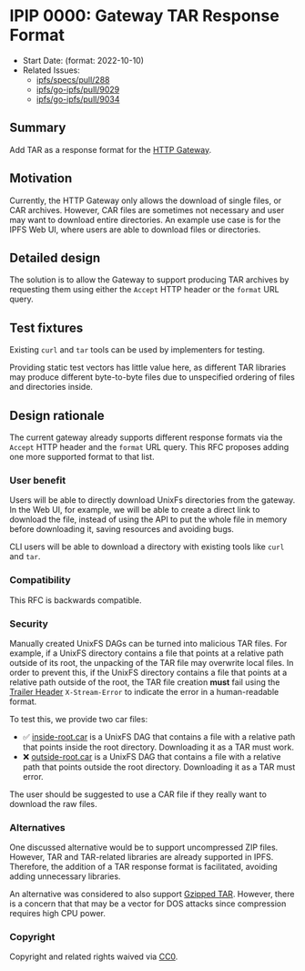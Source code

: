 # IPIP 0000: Gateway TAR Response Format

- Start Date: (format: 2022-10-10)
- Related Issues:
  - [ipfs/specs/pull/288](https://github.com/ipfs/specs/pull/288)
  - [ipfs/go-ipfs/pull/9029](https://github.com/ipfs/go-ipfs/pull/9029)
  - [ipfs/go-ipfs/pull/9034](https://github.com/ipfs/go-ipfs/pull/9034)

## Summary

Add TAR as a response format for the [HTTP Gateway](../http-gateways/).

## Motivation

Currently, the HTTP Gateway only allows the download of single files, or
CAR archives. However, CAR files are sometimes not necessary and user may
want to download entire directories. An example use case is for the IPFS
Web UI, where users are able to download files or directories.

## Detailed design

The solution is to allow the Gateway to support producing TAR archives
by requesting them using either the `Accept` HTTP header or the `format`
URL query.

## Test fixtures

Existing `curl` and `tar` tools can be used by implementers for testing.

Providing static test vectors has little value here, as different TAR libraries may produce
different byte-to-byte files due to unspecified ordering of files and directories inside.

## Design rationale

The current gateway already supports different response formats via the
`Accept` HTTP header and the `format` URL query. This RFC proposes adding
one more supported format to that list.

### User benefit

Users will be able to directly download UnixFs directories from the gateway. In the Web UI,
for example, we will be able to create a direct link to download the file, instead of using the
API to put the whole file in memory before downloading it, saving resources and avoiding bugs.

CLI users will be able to download a directory with existing tools like `curl` and `tar`.

### Compatibility

This RFC is backwards compatible.

### Security

Manually created UnixFS DAGs can be turned into malicious TAR files. For example,
if a UnixFS directory contains a file that points at a relative path outside of
its root, the unpacking of the TAR file may overwrite local files. In order to prevent
this, if the UnixFS directory contains a file that points at a relative path outside
of the root, the TAR file creation **must** fail using the [Trailer Header](https://developer.mozilla.org/en-US/docs/Web/HTTP/Headers/Trailer)
`X-Stream-Error` to indicate the error in a human-readable format.

To test this, we provide two car files:

* ✅ [inside-root.car](0000-gateway-tar-response-format/inside-root.car) is a UnixFS
DAG that contains a file with a relative path that points inside the root directory.
Downloading it as a TAR must work.
* ❌ [outside-root.car](0000-gateway-tar-response-format/outside-root.car) is a UnixFS
DAG that contains a file with a relative path that points outside the root directory.
Downloading it as a TAR must error.

The user should be suggested to use a CAR file if they really want to download the raw files.

### Alternatives

One discussed alternative would be to support uncompressed ZIP files. However, TAR and
TAR-related libraries are already supported in IPFS. Therefore, the addition of a TAR response
format is facilitated, avoiding adding unnecessary libraries.

An alternative was considered to also support [Gzipped TAR](https://github.com/ipfs/go-ipfs/pull/9034).
However, there is a concern that that may be a vector for DOS attacks since compression requires
high CPU power.

### Copyright

Copyright and related rights waived via [CC0](https://creativecommons.org/publicdomain/zero/1.0/).